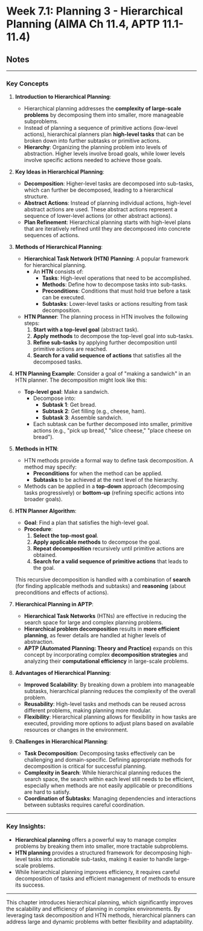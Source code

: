 # Week 7.1: Planning 3 - Hierarchical Planning (AIMA Ch 11.4, APTP 11.1-11.4)
## Notes
---
### **Key Concepts**

1. **Introduction to Hierarchical Planning**:
    - Hierarchical planning addresses the **complexity of large-scale problems** by decomposing them into smaller, more manageable subproblems.
    - Instead of planning a sequence of primitive actions (low-level actions), hierarchical planners plan **high-level tasks** that can be broken down into further subtasks or primitive actions.
    - **Hierarchy**: Organizing the planning problem into levels of abstraction. Higher levels involve broad goals, while lower levels involve specific actions needed to achieve those goals.
2. **Key Ideas in Hierarchical Planning**:
    - **Decomposition**: Higher-level tasks are decomposed into sub-tasks, which can further be decomposed, leading to a hierarchical structure.
    - **Abstract Actions**: Instead of planning individual actions, high-level abstract actions are used. These abstract actions represent a sequence of lower-level actions (or other abstract actions).
    - **Plan Refinement**: Hierarchical planning starts with high-level plans that are iteratively refined until they are decomposed into concrete sequences of actions.
3. **Methods of Hierarchical Planning**:
    - **Hierarchical Task Network (HTN) Planning**: A popular framework for hierarchical planning.
        - An **HTN** consists of:
            - **Tasks**: High-level operations that need to be accomplished.
            - **Methods**: Define how to decompose tasks into sub-tasks.
            - **Preconditions**: Conditions that must hold true before a task can be executed.
            - **Subtasks**: Lower-level tasks or actions resulting from task decomposition.
    - **HTN Planner**: The planning process in HTN involves the following steps:
        1. **Start with a top-level goal** (abstract task).
        2. **Apply methods** to decompose the top-level goal into sub-tasks.
        3. **Refine sub-tasks** by applying further decomposition until primitive actions are reached.
        4. **Search for a valid sequence of actions** that satisfies all the decomposed tasks.
4. **HTN Planning Example**:
Consider a goal of "making a sandwich" in an HTN planner. The decomposition might look like this:
    - **Top-level goal**: Make a sandwich.
        - Decompose into:
            - **Subtask 1**: Get bread.
            - **Subtask 2**: Get filling (e.g., cheese, ham).
            - **Subtask 3**: Assemble sandwich.
        - Each subtask can be further decomposed into smaller, primitive actions (e.g., "pick up bread," "slice cheese," "place cheese on bread").
5. **Methods in HTN**:
    - HTN methods provide a formal way to define task decomposition. A method may specify:
        - **Preconditions** for when the method can be applied.
        - **Subtasks** to be achieved at the next level of the hierarchy.
    - Methods can be applied in a **top-down** approach (decomposing tasks progressively) or **bottom-up** (refining specific actions into broader goals).
6. **HTN Planner Algorithm**:
    - **Goal**: Find a plan that satisfies the high-level goal.
    - **Procedure**:
        1. **Select the top-most goal**.
        2. **Apply applicable methods** to decompose the goal.
        3. **Repeat decomposition** recursively until primitive actions are obtained.
        4. **Search for a valid sequence of primitive actions** that leads to the goal.
    
    This recursive decomposition is handled with a combination of **search** (for finding applicable methods and subtasks) and **reasoning** (about preconditions and effects of actions).
    
7. **Hierarchical Planning in APTP**:
    - **Hierarchical Task Networks** (HTNs) are effective in reducing the search space for large and complex planning problems.
    - **Hierarchical problem decomposition** results in **more efficient planning**, as fewer details are handled at higher levels of abstraction.
    - **APTP (Automated Planning: Theory and Practice)** expands on this concept by incorporating complex **decomposition strategies** and analyzing their **computational efficiency** in large-scale problems.
8. **Advantages of Hierarchical Planning**:
    - **Improved Scalability**: By breaking down a problem into manageable subtasks, hierarchical planning reduces the complexity of the overall problem.
    - **Reusability**: High-level tasks and methods can be reused across different problems, making planning more modular.
    - **Flexibility**: Hierarchical planning allows for flexibility in how tasks are executed, providing more options to adjust plans based on available resources or changes in the environment.
9. **Challenges in Hierarchical Planning**:
    - **Task Decomposition**: Decomposing tasks effectively can be challenging and domain-specific. Defining appropriate methods for decomposition is critical for successful planning.
    - **Complexity in Search**: While hierarchical planning reduces the search space, the search within each level still needs to be efficient, especially when methods are not easily applicable or preconditions are hard to satisfy.
    - **Coordination of Subtasks**: Managing dependencies and interactions between subtasks requires careful coordination.

---

### **Key Insights**:

- **Hierarchical planning** offers a powerful way to manage complex problems by breaking them into smaller, more tractable subproblems.
- **HTN planning** provides a structured framework for decomposing high-level tasks into actionable sub-tasks, making it easier to handle large-scale problems.
- While hierarchical planning improves efficiency, it requires careful decomposition of tasks and efficient management of methods to ensure its success.

---

This chapter introduces hierarchical planning, which significantly improves the scalability and efficiency of planning in complex environments. By leveraging task decomposition and HTN methods, hierarchical planners can address large and dynamic problems with better flexibility and adaptability.
